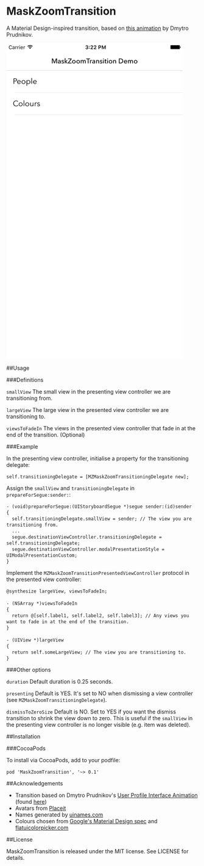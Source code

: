 # MaskZoomTransition

A Material Design-inspired transition, based on [this animation](https://dribbble.com/shots/1744157-User-Profile-Interface-Animation) by Dmytro Prudnikov.

![MaskZoomTransition gif](MaskZoomTransition.gif)

##Usage

###Definitions

`smallView` The small view in the presenting view controller we are transitioning from.

`largeView` The large view in the presented view controller we are transitioning to.

`viewsToFadeIn` The views in the presented view controller that fade in at the end of the transition. (Optional)


###Example

In the presenting view controller, initialise a property for the transitioning delegate:

    self.transitioningDelegate = [MZMaskZoomTransitioningDelegate new];

Assign the `smallView` and `transitioningDelegate` in `prepareForSegue:sender:`:

    - (void)prepareForSegue:(UIStoryboardSegue *)segue sender:(id)sender
    {
      self.transitioningDelegate.smallView = sender; // The view you are transitioning from.
      ...
      segue.destinationViewController.transitioningDelegate = self.transitioningDelegate;
      segue.destinationViewController.modalPresentationStyle = UIModalPresentationCustom;
    }

Implement the `MZMaskZoomTransitionPresentedViewController` protocol in the presented view controller:

    @synthesize largeView, viewsToFadeIn;

    - (NSArray *)viewsToFadeIn
    {
      return @[self.label1, self.label2, self.label3]; // Any views you want to fade in at the end of the transition.
    }

    - (UIView *)largeView
    {
      return self.someLargeView; // The view you are transitioning to.
    }

###Other options

`duration` Default duration is 0.25 seconds.

`presenting` Default is YES. It's set to NO when dismissing a view controller (see `MZMaskZoomTransitioningDelegate`).

`dismissToZeroSize` Default is NO. Set to YES if you want the dismiss transition to shrink the view down to zero. This is useful if the `smallView` in the presenting view controller is no longer visible (e.g. item was deleted).


##Installation

###CocoaPods

To install via CocoaPods, add to your podfile:

    pod 'MaskZoomTransition', '~> 0.1'


##Acknowledgements

- Transition based on Dmytro Prudnikov's [User Profile Interface Animation](https://dribbble.com/shots/1744157-User-Profile-Interface-Animation) (found [here](http://blog.webbb.be/material-design-animation-examples/))
- Avatars from [Placeit](https://blog.placeit.net/free-avatar-pack/)
- Names generated by [uinames.com](http://uinames.com/)
- Colours chosen from [Google's Material Design spec](https://www.google.com/design/spec/style/color.html#color-color-palette) and [flatuicolorpicker.com](http://www.flatuicolorpicker.com)


##License

MaskZoomTransition is released under the MIT license. See LICENSE for details.
